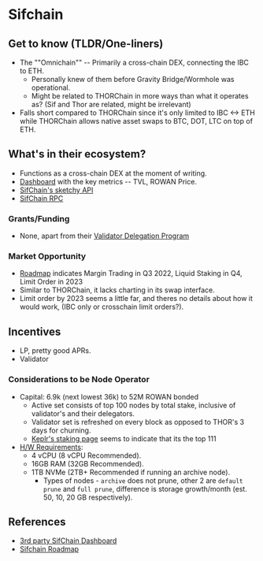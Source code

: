 # Sifchain

## Get to know (TLDR/One-liners)
- The ""Omnichain"" -- Primarily a cross-chain DEX, connecting the IBC to ETH.
    - Personally knew of them before Gravity Bridge/Wormhole was operational.
    - Might be related to THORChain in more ways than what it operates as? (Sif and Thor are related, might be irrelevant)
- Falls short compared to THORChain since it's only limited to IBC <-> ETH while THORChain allows native asset swaps to BTC, DOT, LTC on top of ETH.


## What's in their ecosystem?
- Functions as a cross-chain DEX at the moment of writing.
- [Dashboard](https://bit.ly/3MzkoUf) with the key metrics -- TVL, ROWAN Price.
- [SifChain's sketchy API](https://data.sifchain.finance/)
- [SifChain RPC](https://rpc.sifchain.finance/)

### Grants/Funding
- None, apart from their [Validator Delegation Program](https://medium.com/sifchain-finance/sifchains-validator-delegation-program-fbf8907c557a)

### Market Opportunity
- [Roadmap](https://docs.sifchain.finance/project/roadmap) indicates Margin Trading in Q3 2022, Liquid Staking in Q4, Limit Order in 2023
- Similar to THORChain, it lacks charting in its swap interface.
- Limit order by 2023 seems a little far, and theres no details about how it would work, (IBC only or crosschain limit orders?).

## Incentives
- LP, pretty good APRs.
- Validator

### Considerations to be Node Operator
- Capital: 6.9k (next lowest 36k) to 52M ROWAN bonded
    - Active set consists of top 100 nodes by total stake, inclusive of validator's and their delegators. 
    - Validator set is refreshed on every block as opposed to THOR's 3 days for churning.
    - [Keplr's staking page](https://wallet.keplr.app/#/sifchain/stake) seems to indicate that its the top 111
- [H/W Requirements](https://github.com/Sifchain/sifchain-validators/blob/master/docs/nodes/setup.md):
    - 4 vCPU (8 vCPU Recommended).
    - 16GB RAM (32GB Recommended).
    - 1TB NVMe (2TB+ Recommended if running an archive node).
        - Types of nodes - `archive` does not prune, other 2 are `default prune` and `full prune`, difference is storage growth/month (est. 50, 10, 20 GB respectively).

## References
- [3rd party SifChain Dashboard](https://bit.ly/3MzkoUf)
- [Sifchain Roadmap](https://docs.sifchain.finance/project/roadmap)

